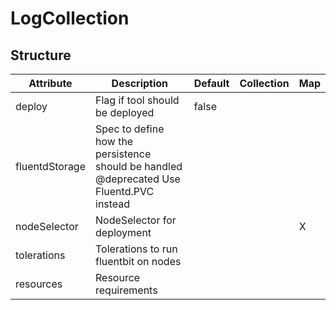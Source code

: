 # LogCollection 
 

## Structure 
 

| Attribute      | Description                                                                               | Default | Collection | Map  |
| -------------- | ----------------------------------------------------------------------------------------- | ------- | ---------- | ---  |
| deploy         | Flag if tool should be deployed                                                           |  false  |            |      |
| fluentdStorage | Spec to define how the persistence should be handled @deprecated Use Fluentd.PVC instead  |         |            |      |
| nodeSelector   | NodeSelector for deployment                                                               |         |            | X    |
| tolerations    | Tolerations to run fluentbit on nodes                                                     |         |            |      |
| resources      | Resource requirements                                                                     |         |            |      |